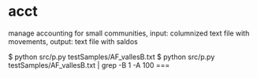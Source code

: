 # acct
manage accounting for small communities, input: columnized text file with movements, output: text file with saldos

$ python src/p.py testSamples/AF_vallesB.txt
$ python src/p.py testSamples/AF_vallesB.txt | grep -B 1 -A 100 ===

